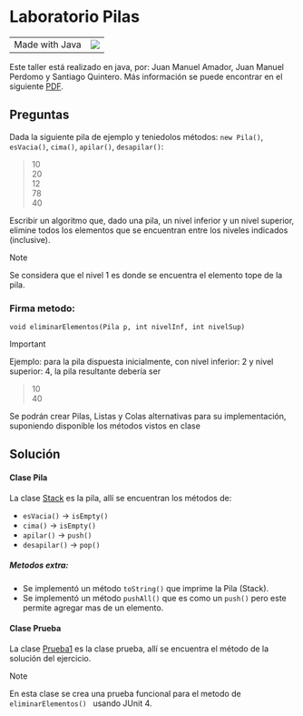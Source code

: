 # Laboratorio Pilas

<div align="center">
  <table>
    <tr>
      <td>
        Made with Java
      </td>
      <td>
        <img src="https://skillicons.dev/icons?i=java">
      </td>
    </tr>
  </table>
</div>

Este taller está realizado en java, por: Juan Manuel Amador, Juan Manuel Perdomo y Santiago Quintero. Más información se puede encontrar en el siguiente [PDF](info/Taller%20pilas.pdf "PDF").

## Preguntas

Dada la siguiente pila de ejemplo y teniedolos métodos: ```new Pila()```,
```esVacia()```, ```cima()```, ```apilar()```, ```desapilar()```:

> 10<br>
> 20<br>
> 12<br>
> 78<br>
> 40

Escribir un algoritmo que, dado una pila, un nivel inferior y un nivel
superior, elimine todos los elementos que se encuentran entre los
niveles indicados (inclusive). 
> [!NOTE]
> Se considera que el nivel 1 es donde se
encuentra el elemento tope de la pila.

### Firma metodo:
```
void eliminarElementos(Pila p, int nivelInf, int nivelSup)
```
> [!IMPORTANT]
> Ejemplo: para la pila dispuesta inicialmente, con nivel inferior: 2 y nivel
superior: 4, la pila resultante debería ser

> 10<br>
> 40

Se podrán crear Pilas, Listas y Colas alternativas para su
implementación, suponiendo disponible los métodos vistos en clase

## Solución

#### Clase Pila

La clase [Stack](src/tallerpilas/estructuras/Stack.java "Clase Stack") es la pila, allí se encuentran los métodos de:

- ```esVacia()``` ->  ```isEmpty()```
- ```cima()``` ->  ```isEmpty()```
- ```apilar()``` ->  ```push()```
- ```desapilar()``` ->  ```pop()```

##### Metodos extra:

- Se implementó un método ```toString()``` que imprime la Pila (Stack).
- Se implementó un método ```pushAll()``` que es como un ```push()``` pero este permite agregar mas de un elemento.


#### Clase Prueba

La clase [Prueba1](src/tallerpilas/tests/Prueba1.java "Clase Prueba") es la clase prueba, allí se encuentra el método de la solución del ejercicio. 

> [!NOTE]
> En esta clase se crea una prueba funcional para el metodo de ```eliminarElementos() ``` usando JUnit 4.
